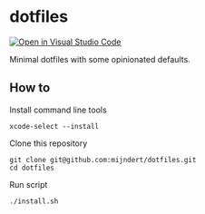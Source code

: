 # dotfiles

[![Open in Visual Studio Code](https://open.vscode.dev/badges/open-in-vscode.svg)](https://open.vscode.dev/mijndert/dotfiles)

Minimal dotfiles with some opinionated defaults.

## How to 

Install command line tools

```shell
xcode-select --install
```

Clone this repository

```shell
git clone git@github.com:mijndert/dotfiles.git
cd dotfiles
```

Run script

```shell
./install.sh
```
